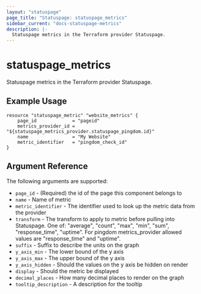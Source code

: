 ```yaml
---
layout: "statuspage"
page_title: "Statuspage: statuspage_metrics"
sidebar_current: "docs-statuspage-metrics"
description: |-
  Statuspage metrics in the Terraform provider Statuspage.
---
```


# statuspage_metrics

Statuspage metrics in the Terraform provider Statuspage.

## Example Usage

```hcl
resource "statuspage_metric" "website_metrics" {
    page_id             = "pageid"
    metrics_provider_id = "${statuspage_metrics_provider.statuspage_pingdom.id}"
    name                = "My Website"
    metric_identifier   = "pingdom_check_id"
}
```

## Argument Reference

The following arguments are supported:

 * `page_id` - (Required) the id of the page this component belongs to
 * `name` - Name of metric
 * `metric_identifier` - The identifier used to look up the metric data from the provider
 * `transform` - The transform to apply to metric before pulling into Statuspage. One of: "average", "count", "max", "min", "sum", "response_time", "uptime". For pingdom metrics_provider allowed values are "response_time" and "uptime".
 * `suffix` - Suffix to describe the units on the graph
 * `y_axis_min` - The lower bound of the y axis
 * `y_axis_max` - The upper bound of the y axis
 * `y_axis_hidden` - Should the values on the y axis be hidden on render
 * `display` - Should the metric be displayed
 * `decimal_places` - How many decimal places to render on the graph
 * `tooltip_description` - A description for the tooltip
